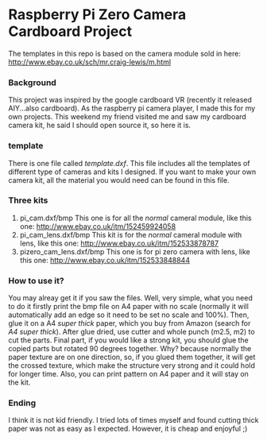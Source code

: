 # Raspberry Pi Zero Camera Cardboard Project
The templates in this repo is based on the camera module sold in here: http://www.ebay.co.uk/sch/mr.craig-lewis/m.html

### Background
This project was inspired by the google cardboard VR (recently it released AIY...also cardboard). As the raspberry pi camera player, I made this for my own projects. This weekend my friend visited me and saw my cardboard camera kit, he said I should open source it, so here it is.

### template
There is one file called *template.dxf*. This file includes all the templates of different type of cameras and kits I designed. If you want to make your own camera kit, all the material you would need can be found in this file. 

### Three kits 
1. pi_cam.dxf/bmp
This one is for all the *normal* cameral module, like this one:  http://www.ebay.co.uk/itm/152459924058
2. pi_cam_lens.dxf/bmp
This kit is for the *normal* cameral module with lens, like this one:  http://www.ebay.co.uk/itm/152533878787
3. pizero_cam_lens.dxf/bmp
This one is for pi zero camera with lens, like this one:  http://www.ebay.co.uk/itm/152533848844

### How to use it?
You may alreay get it if you saw the files. Well, very simple, what you need to do it firstly print the bmp file on A4 paper with no scale (normally it will automatically add an edge so it need to be set no scale and 100%). Then, glue it on a A4 *super thick* paper, which you buy from Amazon (search for *A4 super thick*). After glue dried, use cutter and whole punch (m2.5, m2) to cut the parts. Final part, if you would like a strong kit, you should glue the copied parts but rotated 90 degrees together. Why? because normally the paper texture are on one direction, so, if you glued them together, it will get the crossed texture, which make the structure very strong and it could hold for longer time. Also, you can print pattern on A4 paper and it will stay on the kit. 

### Ending
I think it is not kid friendly. I tried lots of times myself and found cutting thick paper was not as easy as I expected. However, it is cheap and enjoyful ;) 
